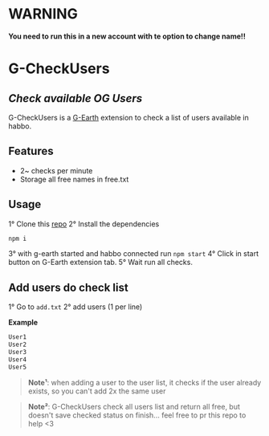 # WARNING

**You need to run this in a new account with te option to change name!!**

# G-CheckUsers
## _Check available OG Users_

G-CheckUsers is a [G-Earth](https://github.com/sirjonasxx/G-Earth) extension to check a list of users available in habbo.

## Features

- 2~ checks per minute
- Storage all free names in free.txt

## Usage

1° Clone this [repo](https://github.com/iIlusion/G-CheckUsers)
2° Install the dependencies

```sh
npm i
```
3° with g-earth started and habbo connected run `npm start`
4° Click in start button on G-Earth extension tab.
5° Wait run all checks.

## Add users do check list

1° Go to `add.txt`                                                           2° add users (1 per line)

**Example**
```sh
User1
User2
User3
User4
User5
```
> **Note¹**: when adding a user to the user list, it checks if the user already exists, so you can't add 2x the same user


> **Note²**: G-CheckUsers check all users list and return all free, but doesn't save checked status on finish... feel free to pr this repo to help <3
